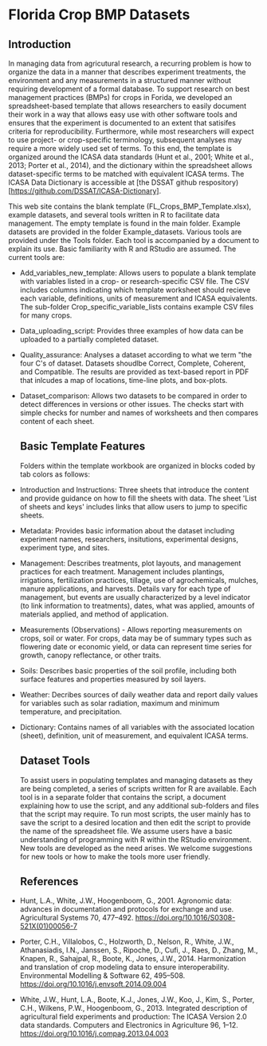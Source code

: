 # Florida Crop BMP Datasets

## Introduction

In managing data from agricutural research, a recurring problem is how to organize the data in a manner that describes experiment treatments, the environment and any measurements in a structured manner without requiring development of a formal database. To support research on best management practices (BMPs) for crops in Forida, we developed an spreadsheet-based template that allows researchers to easily document their work in a way that allows easy use with other software tools and ensures that the experiment is documented to an extent that satisifes criteria for reproducibility. Furthermore, while most researchers will expect to use project- or crop-specific terminology, subsequent analyses may require a more widely used set of terms. To this end, the template is organized around the ICASA data standards (Hunt et al., 2001; White et al., 2013; Porter et al., 2014), and the dictionary within the spreadsheet allows dataset-specific terms to be matched with equivalent ICASA terms. The ICASA Data Dictionary is accessible at [the DSSAT github respository)[https://github.com/DSSAT/ICASA-Dictionary].

This web site contains the blank template (FL_Crops_BMP_Template.xlsx), example datasets, and several tools written in R to facilitate data management. The empty template is found in the main folder. Example datasets are provided in the folder Example_datasets. Various tools are provided under the Tools folder. Each tool is accompanied by a document to explain its use. Basic familiarity with R and RStudio are assumed. The current tools are:

- Add_variables_new_template: Allows users to populate a blank template with variables listed in a crop- or research-specific CSV file. The CSV includes columns indicating which template worksheet should recieve each variable, definitions, units of measurement and ICASA equivalents. The sub-folder Crop_specific_variable_lists contains example CSV files for many crops.

- Data_uploading_script: Provides three examples of how data can be uploaded to a partially completed dataset.

- Quality_assurance: Analyses a dataset according to what we term "the four C's of dataset. Datasets shoudlbe Correct, Complete, Coherent, and Compatible. The results are provided as text-based report in PDF that inlcudes a map of locations, time-line plots, and box-plots.

- Dataset_comparison: Allows two datasets to be compared in order to detect differences in versions or other issues. The checks start with simple checks for number and names of worksheets and then compares content of each sheet.
  
  ## Basic Template Features
  
  Folders within the template workbook are organized in blocks coded by tab colors as follows:

- Introduction and Instructions: Three sheets that introduce the content and provide guidance on how to fill the sheets with data. The sheet 'List of sheets and keys' includes links that allow users to jump to specific sheets.

- Metadata: Provides basic information about the dataset including experiment names, researchers, insitutions, experimental designs, experiment type, and sites.

- Management: Describes treatments, plot layouts, and management practices for each treatment. Management includes plantings, irrigations, fertilization practices, tillage, use of agrochemicals, mulches, manure applications, and harvests. Details vary for each type of management, but events are usually characterized by a level indicator (to link information to treatments), dates, what was applied, amounts of materials applied, and method of application.

- Measurements (Observations) - Allows reporting measurements on crops, soil or water. For crops, data may be of summary types such as flowering date or economic yield, or data can represent time series for growth, canopy reflectance, or other traits.

- Soils: Describes basic properties of the soil profile, including both surface features and properties measured by soil layers.

- Weather: Decribes sources of daily weather data and report daily values for variables such as solar radiation, maximum and minimum temperature, and precipitation.

- Dictionary: Contains names of all variables with the associated location (sheet), definition, unit of measurement, and equivalent ICASA terms.
  
  ## Dataset Tools
  
  To assist users in populating templates and managing datasets as they are being completed, a series of scripts written for R are available. Each tool is in a separate folder that contains the script, a document explaining how to use the script, and any additional sub-folders and files that the script may require. To run most scripts, the user mainly has to save the script to a desired location and then edit the script to provide the name of the spreadsheet file. We assume users have a basic understanding of programming with R within the RStudio environment.
  New tools are developed as the need arises. We welcome suggestions for new tools or how to make the tools more user friendly.
  
  ## References
* Hunt, L.A., White, J.W., Hoogenboom, G., 2001. Agronomic data: advances in documentation and protocols for exchange and use. Agricultural Systems 70, 477–492. https://doi.org/10.1016/S0308-521X(01)00056-7

* Porter, C.H., Villalobos, C., Holzworth, D., Nelson, R., White, J.W., Athanasiadis, I.N., Janssen, S., Ripoche, D., Cufi, J., Raes, D., Zhang, M., Knapen, R., Sahajpal, R., Boote, K., Jones, J.W., 2014. Harmonization and translation of crop modeling data to ensure interoperability. Environmental Modelling & Software 62, 495–508. https://doi.org/10.1016/j.envsoft.2014.09.004

* White, J.W., Hunt, L.A., Boote, K.J., Jones, J.W., Koo, J., Kim, S., Porter, C.H., Wilkens, P.W., Hoogenboom, G., 2013. Integrated description of agricultural field experiments and production: The ICASA Version 2.0 data standards. Computers and Electronics in Agriculture 96, 1–12. https://doi.org/10.1016/j.compag.2013.04.003
